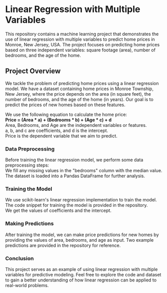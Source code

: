 <h1>Linear Regression with Multiple Variables</h1>

<p>
This repository contains a machine learning project that demonstrates the use of linear regression with multiple variables to predict home prices in Monroe, New Jersey, USA. The project focuses on predicting home prices based on three independent variables: square footage (area), number of bedrooms, and the age of the home.
</p>


<p>
<h2>Project Overview</h2>
We tackle the problem of predicting home prices using a linear regression model. We have a dataset containing home prices in Monroe Township, New Jersey, where the price depends on the area (in square feet), the number of bedrooms, and the age of the home (in years). Our goal is to predict the prices of new homes based on these features.

<br>

We use the following equation to calculate the home price: <br>
<b>Price = (Area * a) + (Bedrooms * b) + (Age * c) + d</b><br>
Area, Bedrooms, and Age are the independent variables or features.<br>
a, b, and c are coefficients, and d is the intercept.<br>
Price is the dependent variable that we aim to predict.
</p>

<p>
<h3>Data Preprocessing</h3>
Before training the linear regression model, we perform some data preprocessing steps:<br>
We fill any missing values in the "bedrooms" column with the median value.<br>
The dataset is loaded into a Pandas DataFrame for further analysis.
</p>

<p>
<h3>Training the Model</h3>
We use scikit-learn's linear regression implementation to train the model.<br> 
The code snippet for training the model is provided in the repository.<br>
We get the values of coefficients and the intercept.
</p>

<p>
<h3>Making Predictions</h3>
After training the model, we can make price predictions for new homes by providing the values of area, bedrooms, and age as input. Two example predictions are provided in the repository for reference.
</p>

<p>
<h3>Conclusion</h3>
This project serves as an example of using linear regression with multiple variables for predictive modeling. Feel free to explore the code and dataset to gain a better understanding of how linear regression can be applied to real-world problems. 
</p>
